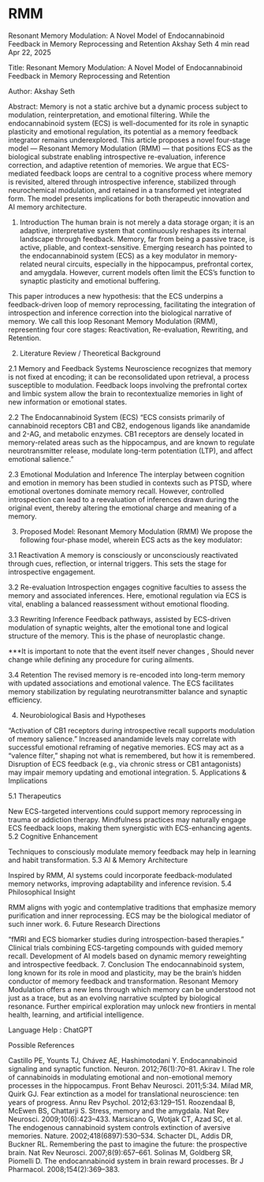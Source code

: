# RMM
Resonant Memory Modulation: A Novel Model of Endocannabinoid Feedback in Memory Reprocessing and Retention
Akshay Seth
4 min read
Apr 22, 2025

Title: Resonant Memory Modulation: A Novel Model of Endocannabinoid Feedback in Memory Reprocessing and Retention

Author: Akshay Seth

Abstract: Memory is not a static archive but a dynamic process subject to modulation, reinterpretation, and emotional filtering. While the endocannabinoid system (ECS) is well-documented for its role in synaptic plasticity and emotional regulation, its potential as a memory feedback integrator remains underexplored. This article proposes a novel four-stage model — Resonant Memory Modulation (RMM) — that positions ECS as the biological substrate enabling introspective re-evaluation, inference correction, and adaptive retention of memories. We argue that ECS-mediated feedback loops are central to a cognitive process where memory is revisited, altered through introspective inference, stabilized through neurochemical modulation, and retained in a transformed yet integrated form. The model presents implications for both therapeutic innovation and AI memory architecture.

1. Introduction The human brain is not merely a data storage organ; it is an adaptive, interpretative system that continuously reshapes its internal landscape through feedback. Memory, far from being a passive trace, is active, pliable, and context-sensitive. Emerging research has pointed to the endocannabinoid system (ECS) as a key modulator in memory-related neural circuits, especially in the hippocampus, prefrontal cortex, and amygdala. However, current models often limit the ECS’s function to synaptic plasticity and emotional buffering.

This paper introduces a new hypothesis: that the ECS underpins a feedback-driven loop of memory reprocessing, facilitating the integration of introspection and inference correction into the biological narrative of memory. We call this loop Resonant Memory Modulation (RMM), representing four core stages: Reactivation, Re-evaluation, Rewriting, and Retention.

2. Literature Review / Theoretical Background

2.1 Memory and Feedback Systems Neuroscience recognizes that memory is not fixed at encoding; it can be reconsolidated upon retrieval, a process susceptible to modulation. Feedback loops involving the prefrontal cortex and limbic system allow the brain to recontextualize memories in light of new information or emotional states.

2.2 The Endocannabinoid System (ECS) “ECS consists primarily of cannabinoid receptors CB1 and CB2, endogenous ligands like anandamide and 2-AG, and metabolic enzymes. CB1 receptors are densely located in memory-related areas such as the hippocampus, and are known to regulate neurotransmitter release, modulate long-term potentiation (LTP), and affect emotional salience.”

2.3 Emotional Modulation and Inference The interplay between cognition and emotion in memory has been studied in contexts such as PTSD, where emotional overtones dominate memory recall. However, controlled introspection can lead to a reevaluation of inferences drawn during the original event, thereby altering the emotional charge and meaning of a memory.

3. Proposed Model: Resonant Memory Modulation (RMM) We propose the following four-phase model, wherein ECS acts as the key modulator:

3.1 Reactivation A memory is consciously or unconsciously reactivated through cues, reflection, or internal triggers. This sets the stage for introspective engagement.

3.2 Re-evaluation Introspection engages cognitive faculties to assess the memory and associated inferences. Here, emotional regulation via ECS is vital, enabling a balanced reassessment without emotional flooding.

3.3 Rewriting Inference Feedback pathways, assisted by ECS-driven modulation of synaptic weights, alter the emotional tone and logical structure of the memory. This is the phase of neuroplastic change.

***It is important to note that the event itself never changes , Should never change while defining any procedure for curing ailments.

3.4 Retention The revised memory is re-encoded into long-term memory with updated associations and emotional valence. The ECS facilitates memory stabilization by regulating neurotransmitter balance and synaptic efficiency.

4. Neurobiological Basis and Hypotheses

“Activation of CB1 receptors during introspective recall supports modulation of memory salience.”
Increased anandamide levels may correlate with successful emotional reframing of negative memories.
ECS may act as a “valence filter,” shaping not what is remembered, but how it is remembered.
Disruption of ECS feedback (e.g., via chronic stress or CB1 antagonists) may impair memory updating and emotional integration.
5. Applications & Implications

5.1 Therapeutics

New ECS-targeted interventions could support memory reprocessing in trauma or addiction therapy.
Mindfulness practices may naturally engage ECS feedback loops, making them synergistic with ECS-enhancing agents.
5.2 Cognitive Enhancement

Techniques to consciously modulate memory feedback may help in learning and habit transformation.
5.3 AI & Memory Architecture

Inspired by RMM, AI systems could incorporate feedback-modulated memory networks, improving adaptability and inference revision.
5.4 Philosophical Insight

RMM aligns with yogic and contemplative traditions that emphasize memory purification and inner reprocessing. ECS may be the biological mediator of such inner work.
6. Future Research Directions

“fMRI and ECS biomarker studies during introspection-based therapies.”
Clinical trials combining ECS-targeting compounds with guided memory recall.
Development of AI models based on dynamic memory reweighting and introspective feedback.
7. Conclusion The endocannabinoid system, long known for its role in mood and plasticity, may be the brain’s hidden conductor of memory feedback and transformation. Resonant Memory Modulation offers a new lens through which memory can be understood not just as a trace, but as an evolving narrative sculpted by biological resonance. Further empirical exploration may unlock new frontiers in mental health, learning, and artificial intelligence.

Language Help : ChatGPT

Possible References

Castillo PE, Younts TJ, Chávez AE, Hashimotodani Y. Endocannabinoid signaling and synaptic function. Neuron. 2012;76(1):70–81.
Akirav I. The role of cannabinoids in modulating emotional and non-emotional memory processes in the hippocampus. Front Behav Neurosci. 2011;5:34.
Milad MR, Quirk GJ. Fear extinction as a model for translational neuroscience: ten years of progress. Annu Rev Psychol. 2012;63:129–151.
Roozendaal B, McEwen BS, Chattarji S. Stress, memory and the amygdala. Nat Rev Neurosci. 2009;10(6):423–433.
Marsicano G, Wotjak CT, Azad SC, et al. The endogenous cannabinoid system controls extinction of aversive memories. Nature. 2002;418(6897):530–534.
Schacter DL, Addis DR, Buckner RL. Remembering the past to imagine the future: the prospective brain. Nat Rev Neurosci. 2007;8(9):657–661.
Solinas M, Goldberg SR, Piomelli D. The endocannabinoid system in brain reward processes. Br J Pharmacol. 2008;154(2):369–383.
